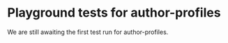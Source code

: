 # Playground tests for author-profiles
We are still awaiting the first test run for author-profiles.
